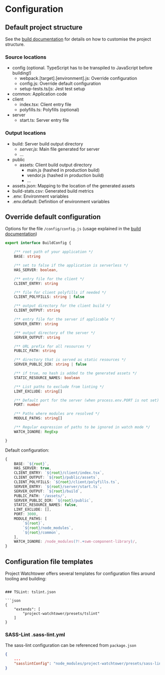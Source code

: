 # Configuration

## Default project structure

See the [build documentation](./build.md) for details on how to customise the project structure.

### Source locations

* config (optional. TypeScript has to be transpiled to JavaScript before building!)
    * webpack.[target].[environment].js: Override configuration
    * config.js: Override default configuration
    * setup-tests.ts/js: Jest test setup
* common: Application code
* client
    * index.tsx: Client entry file
    * polyfills.ts: Polyfills (optional)
* server
    * start.ts: Server entry file

### Output locations

* build: Server build output directory
    * *server.js*: Main file generated for server
    * ...
* public
    * assets: Client build output directory
        * main.js (hashed in production build)
        * vendor.js (hashed in production build)
        * ...
* assets.json: Mapping to the location of the generated assets
* build-stats.csv: Generated build metrics
* .env: Environment variables
* .env.default: Definition of environment variables

## Override default configuration

Options for the file  `/config/config.js` (usage explained in the [build documentation](./build.md))

```ts
export interface BuildConfig {

    /** root path of your application */
    BASE: string

    /** set to false if the application is serverless */
    HAS_SERVER: boolean,

    /** entry file for the client */
    CLIENT_ENTRY: string

    /** file for client polyfills if needed */
    CLIENT_POLYFILLS: string | false

    /** output directory for the client build */
    CLIENT_OUTPUT: string

    /** entry file for the server if applicable */
    SERVER_ENTRY: string

    /** output directory of the server */
    SERVER_OUTPUT: string

    /** URL prefix for all resources */
    PUBLIC_PATH: string

    /** directory that is served as static resources */
    SERVER_PUBLIC_DIR: string | false

    /** if true, no hash is added to the generated assets */
    STATIC_RESOURCE_NAMES: boolean

    /** List paths to exclude from linting */
    LINT_EXCLUDE: string[]

    /** Default port for the server (when process.env.PORT is not set) */
    PORT: number

    /** Paths where modules are resolved */
    MODULE_PATHS: string[]

    /** Regular expression of paths to be ignored in watch mode */
    WATCH_IGNORE: RegExp

}
```

Default configuration:

```ts
{
    BASE: `${root}`,
    HAS_SERVER: true,
    CLIENT_ENTRY: `${root}/client/index.tsx`,
    CLIENT_OUTPUT: `${root}/public/assets`,
    CLIENT_POLYFILLS: `${root}/client/polyfills.ts`,
    SERVER_ENTRY: `${root}/server/start.ts`,
    SERVER_OUTPUT: `${root}/build`,
    PUBLIC_PATH: '/assets/',
    SERVER_PUBLIC_DIR: `${root}/public`,
    STATIC_RESOURCE_NAMES: false,
    LINT_EXCLUDE: [],
    PORT: 3000,
    MODULE_PATHS: [
        `${root}`,
        `${root}/node_modules`,
        `${root}/common`,
    ],
    WATCH_IGNORE: /node_modules(?!.+swm-component-library)/,
}
```

## Configuration file templates

Project Watchtower offers several templates for configuration files around tooling and building:

```

### TSLint: tslint.json

```json
{
    "extends": [
        "project-watchtower/presets/tslint"
    ]
}

```

### SASS-Lint .sass-lint.yml

The sass-lint configuration can be referenced from `package.json`

```json
{
    ...
    "sasslintConfig": "node_modules/project-watchtower/presets/sass-lint/.sass-lint.yml"
}
```
